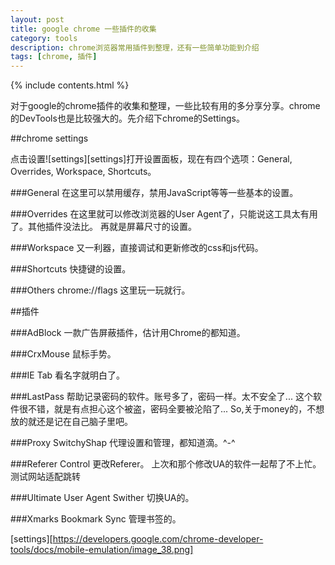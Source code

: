 ```yaml
---
layout: post
title: google chrome 一些插件的收集
category: tools
description: chrome浏览器常用插件到整理，还有一些简单功能到介绍
tags: [chrome, 插件]
---
```


{% include contents.html %}

对于google的chrome插件的收集和整理，一些比较有用的多分享分享。chrome的DevTools也是比较强大的。先介绍下chrome的Settings。

##chrome settings

点击设置![settings][settings]打开设置面板，现在有四个选项：General, Overrides, Workspace, Shortcuts。

###General
在这里可以禁用缓存，禁用JavaScript等等一些基本的设置。

###Overrides
在这里就可以修改浏览器的User Agent了，只能说这工具太有用了。其他插件没法比。
再就是屏幕尺寸的设置。

###Workspace
又一利器，直接调试和更新修改的css和js代码。

###Shortcuts
快捷键的设置。

###Others
chrome://flags 这里玩一玩就行。

##插件

###AdBlock
一款广告屏蔽插件，估计用Chrome的都知道。

###CrxMouse
鼠标手势。

###IE Tab
看名字就明白了。

###LastPass
帮助记录密码的软件。账号多了，密码一样。太不安全了...
这个软件很不错，就是有点担心这个被盗，密码全要被沦陷了...
So,关于money的，不想放的就还是记在自己脑子里吧。

###Proxy SwitchyShap
代理设置和管理，都知道滴。^-^

###Referer Control
更改Referer。
上次和那个修改UA的软件一起帮了不上忙。测试网站适配跳转

###Ultimate User Agent Swither
切换UA的。

###Xmarks Bookmark Sync
管理书签的。

[settings][https://developers.google.com/chrome-developer-tools/docs/mobile-emulation/image_38.png]
